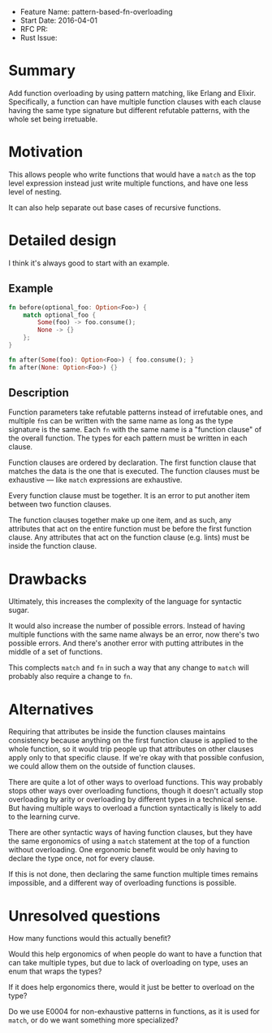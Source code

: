 - Feature Name: pattern-based-fn-overloading
- Start Date: 2016-04-01
- RFC PR:
- Rust Issue:

# Summary
[summary]: #summary

Add function overloading by using pattern matching, like Erlang and Elixir.
Specifically, a function can have multiple function clauses with each clause
having the same type signature but different refutable patterns, with the
whole set being irretuable.

# Motivation
[motivation]: #motivation

This allows people who write functions that would have a `match` as the top
level expression instead just write multiple functions, and have one less
level of nesting.

It can also help separate out base cases of recursive functions.

# Detailed design
[design]: #detailed-design

I think it's always good to start with an example.

## Example

```rust
fn before(optional_foo: Option<Foo>) {
    match optional_foo {
        Some(foo) -> foo.consume();
        None -> {}
    };
}

fn after(Some(foo): Option<Foo>) { foo.consume(); }
fn after(None: Option<Foo>) {}
```

## Description

Function parameters take refutable patterns instead of irrefutable ones,
and multiple `fn`s can be written with the same name as long as the type
signature is the same. Each `fn` with the same name is a "function clause" of
the overall function. The types for each pattern must be written in each clause.

Function clauses are ordered by declaration. The first function clause that
matches the data is the one that is executed. The function clauses must be
exhaustive — like `match` expressions are exhaustive.

Every function clause must be together. It is an error to put another item
between two function clauses.

The function clauses together make up one item, and as such, any attributes that
act on the entire function must be before the first function clause. Any
attributes that act on the function clause (e.g. lints) must be inside the
function clause.

# Drawbacks
[drawbacks]: #drawbacks

Ultimately, this increases the complexity of the language for syntactic sugar.

It would also increase the number of possible errors. Instead of having multiple
functions with the same name always be an error, now there's two possible
errors. And there's another error with putting attributes in the middle of a set
of functions.

This complects `match` and `fn` in such a way that any change to `match` will
probably also require a change to `fn`.

# Alternatives
[alternatives]: #alternatives

Requiring that attributes be inside the function clauses maintains consistency
because anything on the first function clause is applied to the whole function,
so it would trip people up that attributes on other clauses apply only to that
specific clause. If we're okay with that possible confusion, we could allow
them on the outside of function clauses.

There are quite a lot of other ways to overload functions. This way probably
stops other ways over overloading functions, though it doesn't actually stop
overloading by arity or overloading by different types in a technical sense.
But having multiple ways to overload a function syntactically is likely to add
to the learning curve.

There are other syntactic ways of having function clauses, but they have the
same ergonomics of using a `match` statement at the top of a function without
overloading. One ergonomic benefit would be only having to declare the type
once, not for every clause.

If this is not done, then declaring the same function multiple times remains
impossible, and a different way of overloading functions is possible.

# Unresolved questions
[unresolved]: #unresolved-questions

How many functions would this actually benefit?

Would this help ergonomics of when people do want to have a function that can
take multiple types, but due to lack of overloading on type, uses an enum that
wraps the types?

If it does help ergonomics there, would it just be better to overload on the
type?

Do we use E0004 for non-exhaustive patterns in functions, as it is used for
`match`, or do we want something more specialized?